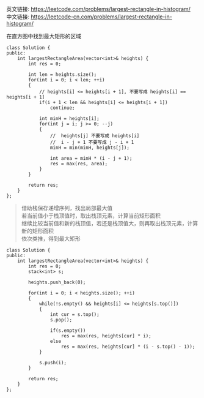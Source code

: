 英文链接: https://leetcode.com/problems/largest-rectangle-in-histogram/  
中文链接: https://leetcode-cn.com/problems/largest-rectangle-in-histogram/


在直方图中找到最大矩形的区域
```
class Solution {
public:
    int largestRectangleArea(vector<int>& heights) {
        int res = 0;

        int len = heights.size();
        for(int i = 0; i < len; ++i)
        {
            // heights[i] <= heights[i + 1], 不要写成 heights[i] == heights[i + 1]
            if(i + 1 < len && heights[i] <= heights[i + 1])
                continue;

            int minH = heights[i];
            for(int j = i; j >= 0; --j)
            {
                //  heights[j] 不要写成 heights[i]
                //  i - j + 1 不要写成 j - i + 1
                minH = min(minH, heights[j]);

                int area = minH * (i - j + 1);
                res = max(res, area);
            }
        }   

        return res;   
    }
};
```

>借助栈保存递增序列，找出局部最大值   
若当前值小于栈顶值时，取出栈顶元素，计算当前矩形面积   
继续比较当前值和新的栈顶值，若还是栈顶值大，则再取出栈顶元素，计算新的矩形面积   
依次类推，得到最大矩形

```
class Solution {
public:
    int largestRectangleArea(vector<int>& heights) {
        int res = 0;
        stack<int> s;

        heights.push_back(0);

        for(int i = 0; i < heights.size(); ++i)
        {
            while(!s.empty() && heights[i] <= heights[s.top()])
            {
                int cur = s.top();
                s.pop();

                if(s.empty())
                    res = max(res, heights[cur] * i);
                else
                    res = max(res, heights[cur] * (i - s.top() - 1));
            }

            s.push(i);
        }

        return res;
    }
};
```
